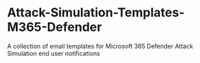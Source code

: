 # Attack-Simulation-Templates-M365-Defender
A collection of email templates for Microsoft 365 Defender Attack Simulation end user notifications
